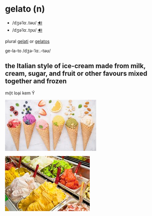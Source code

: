 # gelato (n)

- /dʒəˈlɑː.təʊ/ [🔊](https://dictionary.cambridge.org/media/english/uk_pron/c/cdo/cdo03/cdo0319ukgela0697.mp3)
-  /dʒəˈlɑː.t̬oʊ/ [🔊](https://dictionary.cambridge.org/media/english/us_pron/c/cdo/cdo11/cdo1119usgela0518.mp3)

plural [gelati]() or [gelatos]()

ge-la-to /dʒə-ˈlɑː.-təʊ/

## the Italian style of ice-cream made from milk, cream, sugar, and fruit or other favours mixed together and frozen

một loại kem Ý

![gelato-02](gelato-02.png)

![gelato-01](gelato-01.png)
